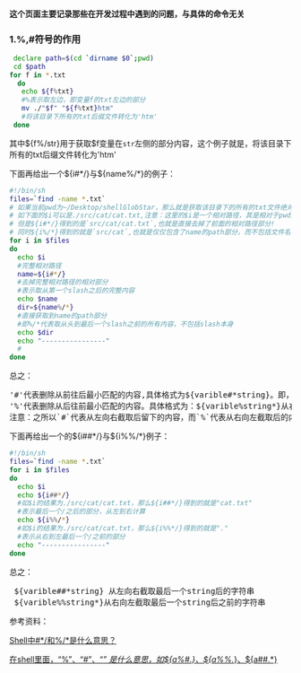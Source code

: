 #### 这个页面主要记录那些在开发过程中遇到的问题，与具体的命令无关

### 1.%,#符号的作用
```bash
 declare path=$(cd `dirname $0`;pwd)
 cd $path
for f in *.txt
  do 
   echo ${f%txt}
   #%表示取左边，即变量f的txt左边的部分
   mv ./"$f" "${f%txt}htm"
   #将该目录下所有的txt后缀文件转化为'htm'
 done
```
其中${f%/str}用于获取$f变量在`str`左侧的部分内容，这个例子就是，将该目录下所有的txt后缀文件转化为'htm'

下面再给出一个${i#*/}与${name%/*}的例子：
```bash
#!/bin/sh
files=`find -name *.txt`
# 如果当前pwd为~/Desktop/shellGlobStar，那么就是获取该目录下的所有的txt文件绝对路径。 
# 如下面的$i可以是./src/cat/cat.txt,注意：这里的$i是一个相对路径，其是相对于pwd来说的
# 但是${i#*/}得到的是`src/cat/cat.txt`,也就是直接去掉了前面的相对路径部分!
# 同时${i%/*}得到的就是`src/cat`,也就是仅仅包含了name的path部分，而不包括文件名
for i in $files
do
  echo $i
  #完整相对路径
  name=${i#*/}
  #去掉完整相对路径的相对部分
  #表示取从第一个slash之后的完整内容
  echo $name
  dir=${name%/*}
  #直接获取到name的path部分
  #即%/*代表取从头到最后一个slash之前的所有内容，不包括slash本身
  echo $dir
  echo "----------------"
  # 
done
```
总之：
<pre>
'#'代表删除从前往后最小匹配的内容,具体格式为${varible#*string}。即，从左向右截取第一个string后的字符串，这也是为什么$name得到的是`src/cat/cat.txt`
'%'代表删除从后往前最小匹配的内容。具体格式为：${varible%string*}从右向左截取第一个string后留下的字符串，这也是为什么$dir为`src/cat`。
注意：之所以`#`代表从左向右截取后留下的内容，而`%`代表从右向左截取后的内容，原因在于：键盘上的#在$的左侧，而%在$的右侧！
</pre>

下面再给出一个的${i##*/}与${i%%/*}例子：
```bash
#!/bin/sh
files=`find -name *.txt`
for i in $files
do
  echo $i
  echo ${i##*/}
  #如$i的结果为./src/cat/cat.txt，那么${i##*/}得到的就是"cat.txt"
  #表示最后一个/之后的部分，从左到右计算
  echo ${i%%/*}
  #如$i的结果为./src/cat/cat.txt，那么${i%%*/}得到的就是"."
  #表示从右到左最后一个/之前的部分
  echo "----------------"
done
```
总之：
<pre>
 ${varible##*string} 从左向右截取最后一个string后的字符串
 ${varible%%string*}从右向左截取最后一个string后之前的字符串
</pre>










参考资料：

[ Shell中#*/和%/*是什么意思？](http://blog.csdn.net/hongchangfirst/article/details/28436947)

[在shell里面，“%”、“#”、“*” 是什么意思，如${a%#.}、${a%%.*}、${a##.*}](https://zhidao.baidu.com/question/179948099.html)